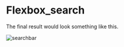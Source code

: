 <h1>Flexbox_search</h1>

<p>The final result would look something like this.</p>

<img href="final-result.jpeg" alt="searchbar">